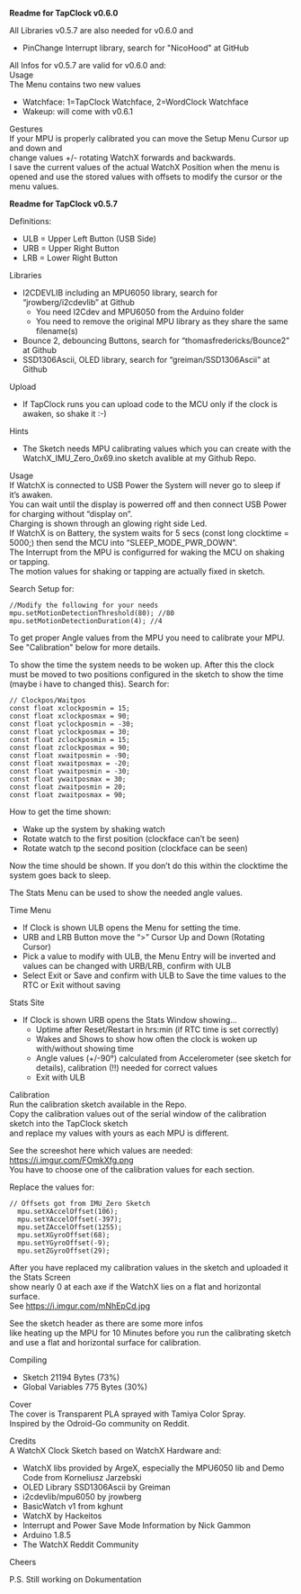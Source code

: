 **Readme for TapClock v0.6.0**  
  
All Libraries v0.5.7 are also needed for v0.6.0 and  
* PinChange Interrupt library, search for "NicoHood" at GitHub  
  
All Infos for v0.5.7 are valid for v0.6.0 and:  
Usage  
The Menu contains two new values
* Watchface: 1=TapClock Watchface, 2=WordClock Watchface
* Wakeup: will come with v0.6.1
  
Gestures  
If your MPU is properly calibrated you can move the Setup Menu Cursor up and down and  
change values +/- rotating WatchX forwards and backwards.  
I save the current values of the actual WatchX Position when the menu is opened
and use the stored values with offsets to modify the cursor or the menu values.
  
   
**Readme for TapClock v0.5.7**

Definitions: 
* ULB = Upper Left Button (USB Side)
* URB = Upper Right Button
* LRB = Lower Right Button

Libraries
* I2CDEVLIB including an MPU6050 library, search for “jrowberg/i2cdevlib” at Github
  * You need I2Cdev and MPU6050 from the Arduino folder
  * You need to remove the original MPU library as they share the same filename(s)
* Bounce 2, debouncing Buttons, search for “thomasfredericks/Bounce2” at Github
* SSD1306Ascii, OLED library, search for “greiman/SSD1306Ascii” at Github

Upload
* If TapClock runs you can upload code to the MCU only if the clock is awaken, so shake it :-)

Hints
* The Sketch needs MPU calibrating values which you can create with the WatchX_IMU_Zero_0x69.ino sketch avalible at my Github Repo.

Usage  
If WatchX is connected to USB Power the System will never go to sleep if it’s awaken.  
You can wait until the display is powerred off and then connect USB Power for charging without “display on”.  
Charging is shown through an glowing right side Led.  
If WatchX is on Battery, the system waits for 5 secs (const long clocktime = 5000;) then send the MCU into “SLEEP_MODE_PWR_DOWN”.  
The Interrupt from the MPU is configurred for waking the MCU on shaking or tapping.  
The motion values for shaking or tapping are actually fixed in sketch.  
  
Search Setup for:

    //Modify the following for your needs
    mpu.setMotionDetectionThreshold(80); //80 
    mpu.setMotionDetectionDuration(4); //4

To get proper Angle values from the MPU you need to calibrate your MPU.  
See "Calibration" below for more details.  

To show the time the system needs to be woken up.
After this the clock must be moved to two positions configured in the sketch to show the time (maybe i have to changed this).
Search for:

    // Clockpos/Waitpos
    const float xclockposmin = 15;
    const float xclockposmax = 90;
    const float yclockposmin = -30;
    const float yclockposmax = 30;
    const float zclockposmin = 15;
    const float zclockposmax = 90;
    const float xwaitposmin = -90;
    const float xwaitposmax = -20;
    const float ywaitposmin = -30;
    const float ywaitposmax = 30;
    const float zwaitposmin = 20;
    const float zwaitposmax = 90;

How to get the time shown:
* Wake up the system by shaking watch
* Rotate watch to the first position (clockface can’t be seen)
* Rotate watch tp the second position (clockface can be seen)

Now the time should be shown.
If you don’t do this within the clocktime the system goes back to sleep.

The Stats Menu can be used to show the needed angle values.

Time Menu
* If Clock is shown ULB opens the Menu for setting the time.
* URB and LRB Button move the “>” Cursor Up and Down (Rotating Cursor)
* Pick a value to modify with ULB, the Menu Entry will be inverted and values can be changed with URB/LRB, confirm with ULB
* Select Exit or Save and confirm with ULB to Save the time values to the RTC or Exit without saving

Stats Site
* If Clock is shown URB opens the Stats Window showing…
  * Uptime after Reset/Restart in hrs:min (if RTC time is set correctly)
  * Wakes and Shows to show how often the clock is woken up with/without showing time
  * Angle values (+/-90°) calculated from Accelerometer (see sketch for details), calibration (!!) needed for correct values
  * Exit with ULB

Calibration  
Run the calibration sketch available in the Repo.  
Copy the calibration values out of the serial window of the calibration sketch into the TapClock sketch  
and replace my values with yours as each MPU is different.

See the screeshot here which values are needed: https://i.imgur.com/FOmkXfg.png  
You have to choose one of the calibration values for each section.  
  
Replace the values for:

    // Offsets got from IMU_Zero Sketch
      mpu.setXAccelOffset(106);
      mpu.setYAccelOffset(-397);
      mpu.setZAccelOffset(1255);
      mpu.setXGyroOffset(68);
      mpu.setYGyroOffset(-9);
      mpu.setZGyroOffset(29);
  
After you have replaced my calibration values in the sketch and uploaded it the Stats Screen  
show nearly 0 at each axe if the WatchX lies on a flat and horizontal surface.  
See https://i.imgur.com/mNhEpCd.jpg
  
See the sketch header as there are some more infos  
like heating up the MPU for 10 Minutes before you run the calibrating sketch  
and use a flat and horizontal surface for calibration.  
  
Compiling
* Sketch 21194 Bytes (73%)
* Global Variables 775 Bytes (30%)
  
Cover  
The cover is Transparent PLA sprayed with Tamiya Color Spray.  
Inspired by the Odroid-Go community on Reddit.  
  
Credits  
A WatchX Clock Sketch based on WatchX Hardware and:
* WatchX libs provided by ArgeX, especially the MPU6050 lib and Demo Code from Korneliusz Jarzebski
* OLED Library SSD1306Ascii by Greiman
* i2cdevlib/mpu6050 by jrowberg
* BasicWatch v1 from kghunt
* WatchX by Hackeitos
* Interrupt and Power Save Mode Information by Nick Gammon
* Arduino 1.8.5
* The WatchX Reddit Community
  
Cheers  
  
P.S. Still working on Dokumentation

